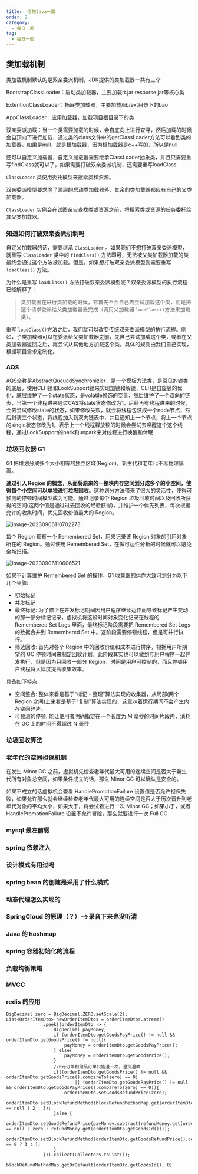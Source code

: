 ```yaml
---
title:  得物Java一面
order: 2
category:
  - 每日一面
tag:
  - 每日一面
---
```


## 类加载机制

类加载机制默认的是双亲委派机制，JDK提供的类加载器一共有三个

BootstrapClassLoader：启动类加载器，主要加载rt.jar resourse.jar等核心类

ExtentionClassLoader：拓展类加载器，主要加载/lib/ext目录下的bao

AppClassLoader：应用加载器，加载项目根目录下的类

双亲委派加载：当一个类需要加载的时候，会自底向上进行查寻，然后加载的时候会自顶向下进行加载，通过类的class文件中的getClassLoader方法可以看到类的加载器，如果是null，就是根加载器，因为根加载器是c++写的，所以是null

还可以自定义加载器，自定义加载器需要继承ClassLoader抽象类，并且只需要重写findClass就可以了，如果需要打破双亲委派机制，还需要重写loadClass

`ClassLoader` 类使用委托模型来搜索类和资源。

双亲委派模型要求除了顶层的启动类加载器外，其余的类加载器都应有自己的父类加载器。

`ClassLoader` 实例会在试图亲自查找类或资源之前，将搜索类或资源的任务委托给其父类加载器。

### 知道如何打破双亲委派机制吗

自定义加载器的话，需要继承 `ClassLoader` 。如果我们不想打破双亲委派模型，就重写 `ClassLoader` 类中的 `findClass()` 方法即可，无法被父类加载器加载的类最终会通过这个方法被加载。但是，如果想打破双亲委派模型则需要重写 `loadClass()` 方法。

为什么是重写 `loadClass()` 方法打破双亲委派模型呢？双亲委派模型的执行流程已经解释了：

> 类加载器在进行类加载的时候，它首先不会自己去尝试加载这个类，而是把这个请求委派给父类加载器去完成（调用父加载器 `loadClass()`方法来加载类）。

重写 `loadClass()`方法之后，我们就可以改变传统双亲委派模型的执行流程。例如，子类加载器可以在委派给父类加载器之前，先自己尝试加载这个类，或者在父类加载器返回之后，再尝试从其他地方加载这个类。具体的规则由我们自己实现，根据项目需求定制化。

### AQS

AQS全称是AbstractQueuedSynchronizier，是一个模板方法类，是常见的锁类的底层，使用CLH锁和LookSupport锁来实现加锁和解锁，CLH是自旋锁的优化，底层维护了一个state状态，是volatile修饰的变量，然后维护了一个双向的链表，当第一个线程进来通过CAS将state状态修改为1，后续再有线程进来的时候，会去尝试修改state的状态，如果修改失败，就会将线程包装成一个node节点，然后封装三个状态，将线程加入到双向链表中，并且通知上一个节点，将上一个节点的single状态修改为1，表示上一个线程释放锁的时候会尝试去唤醒这个这个线程，通过LockSupport的park和unpark来对线程进行唤醒和休眠

### 垃圾回收器 G1

G1 把堆划分成多个大小相等的独立区域(Region)，新生代和老年代不再物理隔离。

**通过引入 Region 的概念，从而将原来的一整块内存空间划分成多个的小空间，使得每个小空间可以单独进行垃圾回收**。这种划分方法带来了很大的灵活性，使得可预测的停顿时间模型成为可能。通过记录每个 Region 垃圾回收时间以及回收所获得的空间(这两个值是通过过去回收的经验获得)，并维护一个优先列表，每次根据允许的收集时间，优先回收价值最大的 Region。

![image-20230906110702273](https://local-imge.oss-cn-beijing.aliyuncs.com/images/image-20230906110702273.png)

每个 Region 都有一个 Remembered Set，用来记录该 Region 对象的引用对象所在的 Region。通过使用 Remembered Set，在做可达性分析的时候就可以避免全堆扫描。

![image-20230906110606521](https://local-imge.oss-cn-beijing.aliyuncs.com/images/image-20230906110606521.png)

如果不计算维护 Remembered Set 的操作，G1 收集器的运作大致可划分为以下几个步骤:

- 初始标记
- 并发标记
- 最终标记: 为了修正在并发标记期间因用户程序继续运作而导致标记产生变动的那一部分标记记录，虚拟机将这段时间对象变化记录在线程的 Remembered Set Logs 里面，最终标记阶段需要把 Remembered Set Logs 的数据合并到 Remembered Set 中。这阶段需要停顿线程，但是可并行执行。
- 筛选回收: 首先对各个 Region 中的回收价值和成本进行排序，根据用户所期望的 GC 停顿时间来制定回收计划。此阶段其实也可以做到与用户程序一起并发执行，但是因为只回收一部分 Region，时间是用户可控制的，而且停顿用户线程将大幅度提高收集效率。

具备如下特点:

- 空间整合: 整体来看是基于“标记 - 整理”算法实现的收集器，从局部(两个 Region 之间)上来看是基于“复制”算法实现的，这意味着运行期间不会产生内存空间碎片。
- 可预测的停顿: 能让使用者明确指定在一个长度为 M 毫秒的时间片段内，消耗在 GC 上的时间不得超过 N 毫秒

### 垃圾回收算法



### 老年代的空间担保机制

在发生 Minor GC 之前，虚拟机先检查老年代最大可用的连续空间是否大于新生代所有对象总空间，如果条件成立的话，那么 Minor GC 可以确认是安全的。

如果不成立的话虚拟机会查看 HandlePromotionFailure 设置值是否允许担保失败，如果允许那么就会继续检查老年代最大可用的连续空间是否大于历次晋升到老年代对象的平均大小，如果大于，将尝试着进行一次 Minor GC；如果小于，或者HandlePromotionFailure 设置不允许冒险，那么就要进行一次 Full GC

### mysql 最左前缀

### spring 依赖注入

### 设计模式有用过吗

### spring bean 的创建是采用了什么模式

### 动态代理怎么实现的

### SpringCloud 的原理（？）—>录音下来也没听清

### Java 的 hashmap

### spring 容器初始化的流程

### 负载均衡策略

### MVCC

### redis 的应用

```
BigDecimal zero = BigDecimal.ZERO.setScale(2);
List<OrderItemDto> newOrderItemDtos = orderItemDtos.stream()
              .peek((orderItemDto -> {
                  BigDecimal payMoney;
                  if (orderItemDto.getGoodsPayPrice() != null && orderItemDto.getGoodsPrice() != null){
                      payMoney = orderItemDto.getGoodsPayPrice();
                  } else{
                      payMoney = orderItemDto.getGoodsPrice();
                  }
                  //0元订单和赠品订单只能退一次，退货退款
                  if((orderItemDto.getGoodsPrice() != null && orderItemDto.getGoodsPrice().compareTo(zero) == 0)
                          || (orderItemDto.getGoodsPayPrice() != null && orderItemDto.getGoodsPayPrice().compareTo(zero) == 0)){
                      orderItemDto.setGoodsRefundPrice(zero);
                      orderItemDto.setBlockRefundMethod(blockRefundMethodMap.get(orderItemDto.getGoodsId()) == null ? 2 : 3);
                  }else {
                      orderItemDto.setGoodsRefundPrice(payMoney.subtract(refundMoney.get(orderItemDto.getGoodsId()) == null ? zero : refundMoney.get(orderItemDto.getGoodsId())));
                      orderItemDto.setBlockRefundMethod(orderItemDto.getGoodsRefundPrice().compareTo(zero) == 0 ? 3 : );
                  }
              })).collect(Collectors.toList());
```

```
blockRefundMethodMap.getOrDefault(orderItemDto.getGoodsId(), 0)
```